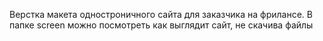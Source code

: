 Верстка макета одностроничного сайта для заказчика на фрилансе. В папке screen можно посмотреть как выглядит сайт, не скачива файлы 
